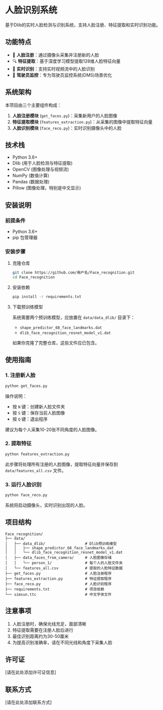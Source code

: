 # 人脸识别系统

基于Dlib的实时人脸检测与识别系统，支持人脸注册、特征提取和实时识别功能。

## 功能特点

- 📸 **人脸注册**：通过摄像头采集并注册新的人脸
- 🔍 **特征提取**：基于深度学习模型提取128维人脸特征向量
- 👤 **实时识别**：支持实时视频流中的人脸识别
- 🚗 **驾驶员监控**：专为驾驶员监控系统(DMS)场景优化

## 系统架构

本项目由三个主要组件构成：

1. **人脸注册模块** (`get_faces.py`)：采集新用户的人脸图像
2. **特征提取模块** (`features_extraction.py`)：从采集的图像中提取特征向量
3. **人脸识别模块** (`face_reco.py`)：实时识别摄像头中的人脸

## 技术栈

- Python 3.6+
- Dlib (用于人脸检测与特征提取)
- OpenCV (图像处理与视频流)
- NumPy (数值计算)
- Pandas (数据处理)
- Pillow (图像处理，特别是中文显示)

## 安装说明

### 前提条件

- Python 3.6+
- pip 包管理器

### 安装步骤

1. 克隆仓库
   ```bash
   git clone https://github.com/用户名/Face_recognition.git
   cd Face_recognition
   ```

2. 安装依赖
   ```bash
   pip install -r requirements.txt
   ```

3. 下载预训练模型
   
   系统需要两个预训练模型，应放置在 `data/data_dlib/` 目录下：
   - `shape_predictor_68_face_landmarks.dat`
   - `dlib_face_recognition_resnet_model_v1.dat`
   
   如果你克隆了完整仓库，这些文件应已包含。

## 使用指南

### 1. 注册新人脸

```bash
python get_faces.py
```

操作说明：
- 按 `N` 键：创建新人脸文件夹
- 按 `S` 键：保存当前人脸图像
- 按 `Q` 键：退出程序

建议为每个人采集10-20张不同角度的人脸图像。

### 2. 提取特征

```bash
python features_extraction.py
```

此步骤将处理所有注册的人脸图像，提取特征向量并保存到 `data/features_all.csv` 文件。

### 3. 运行人脸识别

```bash
python face_reco.py
```

系统将启动摄像头，实时识别出现的人脸。

## 项目结构

```
Face_recognition/
├── data/
│   ├── data_dlib/                  # Dlib预训练模型
│   │   ├── shape_predictor_68_face_landmarks.dat
│   │   └── dlib_face_recognition_resnet_model_v1.dat
│   ├── data_faces_from_camera/     # 人脸图像存储
│   │   └── person_1/               # 每个人的人脸文件夹
│   └── features_all.csv            # 提取的人脸特征数据
├── get_faces.py                    # 人脸注册程序
├── features_extraction.py          # 特征提取程序
├── face_reco.py                    # 人脸识别程序
├── requirements.txt                # 项目依赖
└── simsun.ttc                      # 中文字体文件
```

## 注意事项

1. 人脸注册时，确保光线充足，面部清晰
2. 特征提取需要在注册人脸后进行
3. 最佳识别距离约为30-50厘米
4. 为提高识别准确率，请在不同光线和角度下采集人脸

## 许可证

[请在此处添加许可证信息]

## 联系方式

[请在此处添加联系方式] 